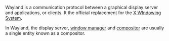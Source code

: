 Wayland is a communication protocol between a graphical display server and applications, or clients.
It the official replacement for the [X WIndowing System](X%20WIndowing%20System.md).

In Wayland, the display server, [window manager](window%20managers.md) and [compositor](compositors.md)  are usually a single entity known as a compositor.